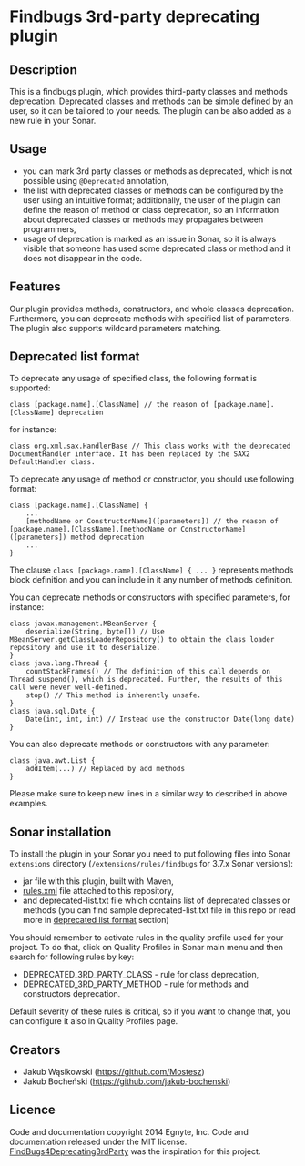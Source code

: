 # Findbugs 3rd-party deprecating plugin #

## Description ##

This is a findbugs plugin, which provides third-party classes and methods deprecation. Deprecated classes and methods can be simple defined by an user, so it can be tailored to your needs. The plugin can be also added as a new rule in your Sonar.

## Usage ##

* you can mark 3rd party classes or methods as deprecated, which is not possible using `@Deprecated` annotation,
* the list with deprecated classes or methods can be configured by the user using an intuitive format; additionally, the user of the plugin can define the reason of method or class deprecation, so an information about deprecated classes or methods may propagates between programmers,
* usage of deprecation is marked as an issue in Sonar, so it is always visible that someone has used some deprecated class or method and it does not disappear in the code.

## Features ##

Our plugin provides methods, constructors, and whole classes deprecation. Furthermore, you can deprecate methods with specified list of parameters. The plugin also supports wildcard parameters matching.

## Deprecated list format ##

To deprecate any usage of specified class, the following format is supported:

```
class [package.name].[ClassName] // the reason of [package.name].[ClassName] deprecation
```

for instance:
```
class org.xml.sax.HandlerBase // This class works with the deprecated DocumentHandler interface. It has been replaced by the SAX2 DefaultHandler class.
```

To deprecate any usage of method or constructor, you should use following format:
```
class [package.name].[ClassName] {
	...
	[methodName or ConstructorName]([parameters]) // the reason of [package.name].[ClassName].[methodName or ConstructorName]([parameters]) method deprecation
	...
}
```
The clause `class [package.name].[ClassName] { ... }` represents methods block definition and you can include in it any number of methods definition.
 
You can deprecate methods or constructors with specified parameters, for instance:
```
class javax.management.MBeanServer {
	deserialize(String, byte[]) // Use MBeanServer.getClassLoaderRepository() to obtain the class loader repository and use it to deserialize.
}
class java.lang.Thread {
	countStackFrames() // The definition of this call depends on Thread.suspend(), which is deprecated. Further, the results of this call were never well-defined.
	stop() // This method is inherently unsafe.
}
class java.sql.Date {
	Date(int, int, int) // Instead use the constructor Date(long date)
}
```

You can also deprecate methods or constructors with any parameter:
```
class java.awt.List {
	addItem(...) // Replaced by add methods
}
```
Please make sure to keep new lines in a similar way to described in above examples.

## Sonar installation ##

To install the plugin in your Sonar you need to put following files into Sonar `extensions` directory (`/extensions/rules/findbugs` for 3.7.x Sonar versions):
* jar file with this plugin, built with Maven,
* [rules.xml](http://jira.codehaus.org/browse/SONAR-1481?focusedCommentId=249529&page=com.atlassian.jira.plugin.system.issuetabpanels:comment-tabpanel#comment-249529) file attached to this repository,
* and deprecated-list.txt file which contains list of deprecated classes or methods (you can find sample deprecated-list.txt file in this repo or read more in [deprecated list format](#deprecated-list-format) section)

You should remember to activate rules in the quality profile used for your project. To do that, click on Quality Profiles in Sonar main menu and then search for following rules by key:
* DEPRECATED_3RD_PARTY_CLASS - rule for class deprecation,
* DEPRECATED_3RD_PARTY_METHOD - rule for methods and constructors deprecation.

Default severity of these rules is critical, so if you want to change that, you can configure it also in Quality Profiles page.

## Creators ##

* Jakub Wąsikowski (https://github.com/Mostesz)
* Jakub Bocheński (https://github.com/jakub-bochenski)

## Licence ##
Code and documentation copyright 2014 Egnyte, Inc. Code and documentation released under the MIT license.
[FindBugs4Deprecating3rdParty](https://github.com/Grundlefleck/FindBugs4Deprecating3rdParty) was the inspiration for this project.
